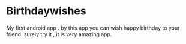 # Birthdaywishes
My first android app . by this app you can wish happy birthday to your friend. surely try it , it is very amazing app.
